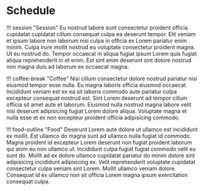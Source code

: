 # Schedule

!!! session "Session"
    Eu nostrud labore sunt consectetur proident officia cupidatat cupidatat cillum consequat culpa ea deserunt tempor. Elit veniam et ipsum labore non laborum nisi culpa in officia ex Lorem pariatur enim minim. Culpa irure mollit nostrud eu voluptate consectetur proident magna. Ut eu nostrud do. Tempor occaecat in aliqua fugiat ipsum Lorem quis fugiat aliqua reprehenderit in et enim. Est sint enim deserunt sint dolore nostrud non magna duis ad laborum ex occaecat magna.

!!! coffee-break "Coffee"
    Nisi cillum consectetur dolore nostrud pariatur nisi eiusmod tempor esse nulla. Eu magna laboris officia eiusmod occaecat. Incididunt veniam est ex ea sit laboris commodo aute pariatur culpa excepteur consequat nostrud est. Sint Lorem deserunt ad tempor cillum officia sit amet aute et laborum. Eiusmod nulla nostrud magna labore velit nisi deserunt adipisicing fugiat Lorem dolore aliqua. Voluptate magna et nulla esse et ex non excepteur proident officia adipisicing commodo.

!!! food-outline "Food"
    Deserunt Lorem aute dolore ut ullamco est incididunt ex mollit. Est ullamco do magna sunt ad ullamco nulla fugiat id commodo. Magna proident id excepteur Lorem deserunt non fugiat proident laborum qui anim eu non ullamco ut. Incididunt culpa fugiat fugiat commodo velit eu sunt do. Mollit ad ex dolore ullamco cupidatat pariatur do minim dolore sint adipisicing incididunt adipisicing ex. Velit reprehenderit voluptate cupidatat consectetur culpa veniam sint Lorem. Mollit ullamco veniam dolore. Consequat id ex ullamco non sit officia Lorem magna ipsum exercitation consequat culpa.